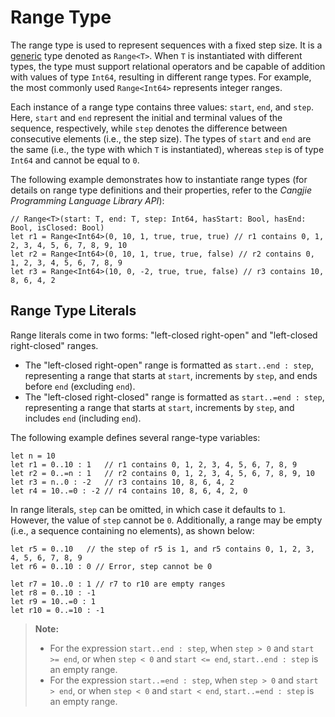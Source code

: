 # Range Type

The range type is used to represent sequences with a fixed step size. It is a [generic](../generic/generic_overview.md) type denoted as `Range<T>`. When `T` is instantiated with different types, the type must support relational operators and be capable of addition with values of type `Int64`, resulting in different range types. For example, the most commonly used `Range<Int64>` represents integer ranges.

Each instance of a range type contains three values: `start`, `end`, and `step`. Here, `start` and `end` represent the initial and terminal values of the sequence, respectively, while `step` denotes the difference between consecutive elements (i.e., the step size). The types of `start` and `end` are the same (i.e., the type with which `T` is instantiated), whereas `step` is of type `Int64` and cannot be equal to `0`.

The following example demonstrates how to instantiate range types (for details on range type definitions and their properties, refer to the *Cangjie Programming Language Library API*):

<!-- compile -->

```cangjie
// Range<T>(start: T, end: T, step: Int64, hasStart: Bool, hasEnd: Bool, isClosed: Bool)
let r1 = Range<Int64>(0, 10, 1, true, true, true) // r1 contains 0, 1, 2, 3, 4, 5, 6, 7, 8, 9, 10
let r2 = Range<Int64>(0, 10, 1, true, true, false) // r2 contains 0, 1, 2, 3, 4, 5, 6, 7, 8, 9
let r3 = Range<Int64>(10, 0, -2, true, true, false) // r3 contains 10, 8, 6, 4, 2
```

## Range Type Literals

Range literals come in two forms: "left-closed right-open" and "left-closed right-closed" ranges.

- The "left-closed right-open" range is formatted as `start..end : step`, representing a range that starts at `start`, increments by `step`, and ends before `end` (excluding `end`).
- The "left-closed right-closed" range is formatted as `start..=end : step`, representing a range that starts at `start`, increments by `step`, and includes `end` (including `end`).

The following example defines several range-type variables:

<!-- compile -->

```cangjie
let n = 10
let r1 = 0..10 : 1   // r1 contains 0, 1, 2, 3, 4, 5, 6, 7, 8, 9
let r2 = 0..=n : 1   // r2 contains 0, 1, 2, 3, 4, 5, 6, 7, 8, 9, 10
let r3 = n..0 : -2   // r3 contains 10, 8, 6, 4, 2
let r4 = 10..=0 : -2 // r4 contains 10, 8, 6, 4, 2, 0
```

In range literals, `step` can be omitted, in which case it defaults to `1`. However, the value of `step` cannot be `0`. Additionally, a range may be empty (i.e., a sequence containing no elements), as shown below:
<!-- compile.error -->

```cangjie
let r5 = 0..10   // the step of r5 is 1, and r5 contains 0, 1, 2, 3, 4, 5, 6, 7, 8, 9
let r6 = 0..10 : 0 // Error, step cannot be 0

let r7 = 10..0 : 1 // r7 to r10 are empty ranges
let r8 = 0..10 : -1
let r9 = 10..=0 : 1
let r10 = 0..=10 : -1
```

> **Note:**
>
> - For the expression `start..end : step`, when `step > 0` and `start >= end`, or when `step < 0` and `start <= end`, `start..end : step` is an empty range.
> - For the expression `start..=end : step`, when `step > 0` and `start > end`, or when `step < 0` and `start < end`, `start..=end : step` is an empty range.
